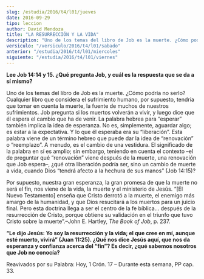 ```yaml
---
slug: /estudia/2016/t4/l01/jueves
date: 2016-09-29
tipo: leccion
author: David Mendoza
title: "LA RESURRECCIÓN Y LA VIDA"
description: "Uno de los temas del libro de Job es la muerte. ¿Cómo podría no serlo?  Cualquier libro que considera el sufrimiento humano, por supuesto, tendría que  tomar en cuenta la muerte, la fuente de muchos de nuestros sufrimientos. Job  pregunta si los muertos volverán a vivir, y lue..."
versiculo: "/versiculo/2016/t4/l01/sabado"
anterior: "/estudia/2016/t4/l01/miercoles"
siguiente: "/estudia/2016/t4/l01/viernes"
---
```


**Lee Job 14:14 y 15. ¿Qué pregunta Job, y cuál es la respuesta que se da a sí mismo?**

Uno de los temas del libro de Job es la muerte. ¿Cómo podría no serlo? Cualquier libro que considera el sufrimiento humano, por supuesto, tendría que tomar en cuenta la muerte, la fuente de muchos de nuestros sufrimientos. Job pregunta si los muertos volverán a vivir, y luego dice que él espera el cambio que ha de venir. La palabra hebrea para “esperar” también implica la idea de esperanza. No es, simplemente, aguardar algo; es estar a la expectativa. Y lo que él esperaba era su “liberación”. Esta palabra viene de un término hebreo que puede dar la idea de “renovación” o “reemplazo”. A menudo, es el cambio de una vestidura. El significado de la palabra en sí es amplio; sin embargo, teniendo en cuenta el contexto –el de preguntar qué “renovación” viene después de la muerte, una renovación que Job espera–, ¿qué otra liberación podría ser, sino un cambio de muerte a vida, cuando Dios “tendrá afecto a la hechura de sus manos” (Job 14:15)?

Por supuesto, nuestra gran esperanza, la gran promesa de que la muerte no será el fin, nos viene de la vida, la muerte y el ministerio de Jesús. “[El Nuevo Testamento] enseña que Cristo derrotó a la muerte, el enemigo más amargo de la humanidad, y que Dios resucitará a los muertos para un juicio final. Pero esta doctrina llega a ser el centro de la fe bíblica... después de la resurrección de Cristo, porque obtiene su validación en el triunfo que tuvo Cristo sobre la muerte”.–John E. Hartley, _The Book of Job_, p. 237.

**“Le dijo Jesús: Yo soy la resurrección y la vida; el que cree en mí, aunque esté muerto, vivirá” (Juan 11:25). ¿Qué nos dice Jesús aquí, que nos da esperanza y confianza acerca del “fin”? Es decir, ¿qué sabemos nosotros que Job no conocía?**

Reavivados por su Palabra: Hoy, 1 Crón. 17 – Durante esta semana, PP cap. 33.
